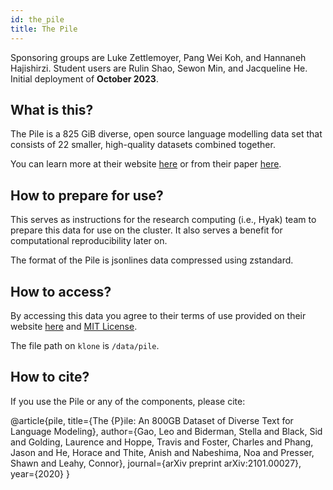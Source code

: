 ```yaml
---
id: the_pile
title: The Pile
---
```


Sponsoring groups are Luke Zettlemoyer, Pang Wei Koh, and Hannaneh Hajishirzi. Student users are Rulin Shao, Sewon Min, and Jacqueline He. Initial deployment of **October 2023**.

## What is this?
The Pile is a 825 GiB diverse, open source language modelling data set that consists of 22 smaller, high-quality datasets combined together.

You can learn more at their website [here](https://pile.eleuther.ai/) or from their paper [here](https://arxiv.org/abs/2101.00027).

## How to prepare for use?
This serves as instructions for the research computing (i.e., Hyak) team to prepare this data for use on the cluster. It also serves a benefit for computational reproducibility later on.

The format of the Pile is jsonlines data compressed using zstandard.

## How to access?

By accessing this data you agree to their terms of use provided on their website [here](https://pile.eleuther.ai/) and [MIT License](https://github.com/EleutherAI/the-pile/blob/master/LICENSE). 

The file path on `klone` is `/data/pile`.

## How to cite?
If you use the Pile or any of the components, please cite:

@article{pile,
  title={The {P}ile: An 800GB Dataset of Diverse Text for Language Modeling},
  author={Gao, Leo and Biderman, Stella and Black, Sid and Golding, Laurence and Hoppe, Travis and Foster, Charles and Phang, Jason and He, Horace and Thite, Anish and Nabeshima, Noa and Presser, Shawn and Leahy, Connor},
  journal={arXiv preprint arXiv:2101.00027},
  year={2020}
}